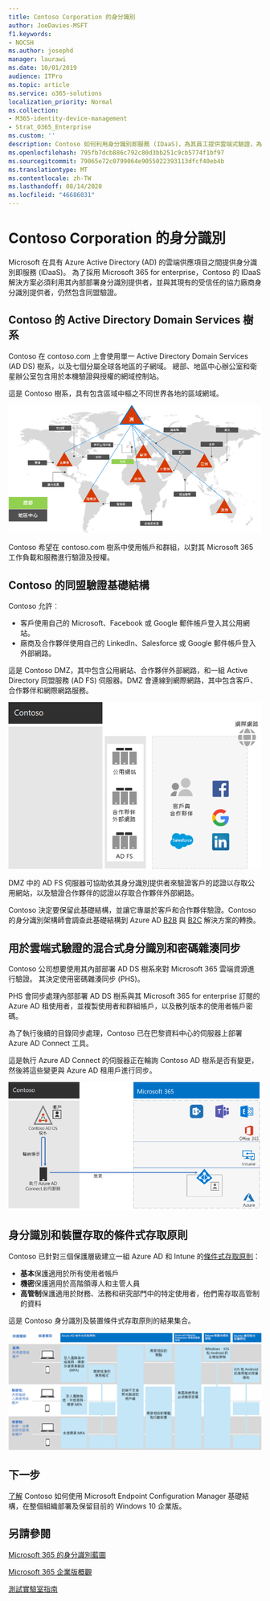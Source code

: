 ```yaml
---
title: Contoso Corporation 的身分識別
author: JoeDavies-MSFT
f1.keywords:
- NOCSH
ms.author: josephd
manager: laurawi
ms.date: 10/01/2019
audience: ITPro
ms.topic: article
ms.service: o365-solutions
localization_priority: Normal
ms.collection:
- M365-identity-device-management
- Strat_O365_Enterprise
ms.custom: ''
description: Contoso 如何利用身分識別即服務 (IDaaS)，為其員工提供雲端式驗證，為其合作夥伴和客戶提供同盟驗證。
ms.openlocfilehash: 795fb7dcb886c792c80d3bb251c9cb5774f1bf97
ms.sourcegitcommit: 79065e72c0799064e9055022393113dfcf40eb4b
ms.translationtype: MT
ms.contentlocale: zh-TW
ms.lasthandoff: 08/14/2020
ms.locfileid: "46686031"
---
```

# <a name="identity-for-the-contoso-corporation"></a>Contoso Corporation 的身分識別

Microsoft 在具有 Azure Active Directory (AD) 的雲端供應項目之間提供身分識別即服務 (IDaaS)。 為了採用 Microsoft 365 for enterprise，Contoso 的 IDaaS 解決方案必須利用其內部部署身分識別提供者，並與其現有的受信任的協力廠商身分識別提供者，仍然包含同盟驗證。

## <a name="contosos-active-directory-domain-services-forest"></a>Contoso 的 Active Directory Domain Services 樹系

Contoso 在 contoso.com 上會使用單一 Active Directory Domain Services (AD DS) 樹系，以及七個分屬全球各地區的子網域。 總部、地區中心辦公室和衛星辦公室包含用於本機驗證與授權的網域控制站。

這是 Contoso 樹系，具有包含區域中樞之不同世界各地的區域網域。

![Contoso 的樹系和世界各地的網域](../media/contoso-identity/contoso-identity-fig1.png)
 
Contoso 希望在 contoso.com 樹系中使用帳戶和群組，以對其 Microsoft 365 工作負載和服務進行驗證及授權。

## <a name="contosos-federated-authentication-infrastructure"></a>Contoso 的同盟驗證基礎結構

Contoso 允許︰

- 客戶使用自己的 Microsoft、Facebook 或 Google 郵件帳戶登入其公用網站。
- 廠商及合作夥伴使用自己的 LinkedIn、Salesforce 或 Google 郵件帳戶登入外部網路。

這是 Contoso DMZ，其中包含公用網站、合作夥伴外部網路，和一組 Active Directory 同盟服務 (AD FS) 伺服器。DMZ 會連線到網際網路，其中包含客戶、合作夥伴和網際網路服務。

![Contoso 對於客戶和合作夥伴同盟驗證的支援](../media/contoso-identity/contoso-identity-fig2.png)
 
DMZ 中的 AD FS 伺服器可協助依其身分識別提供者來驗證客戶的認證以存取公用網站，以及驗證合作夥伴的認證以存取合作夥伴外部網路。

Contoso 決定要保留此基礎結構，並讓它專屬於客戶和合作夥伴驗證。Contoso 的身分識別架構師會調查此基礎結構到 Azure AD [B2B](https://docs.microsoft.com/azure/active-directory/b2b/hybrid-organizations) 與 [B2C](https://docs.microsoft.com/azure/active-directory-b2c/solution-articles) 解決方案的轉換。

## <a name="hybrid-identity-with-password-hash-synchronization-for-cloud-based-authentication"></a>用於雲端式驗證的混合式身分識別和密碼雜湊同步

Contoso 公司想要使用其內部部署 AD DS 樹系來對 Microsoft 365 雲端資源進行驗證。 其決定使用密碼雜湊同步 (PHS)。

PHS 會同步處理內部部署 AD DS 樹系與其 Microsoft 365 for enterprise 訂閱的 Azure AD 租使用者，並複製使用者和群組帳戶，以及散列版本的使用者帳戶密碼。 

為了執行後續的目錄同步處理，Contoso 已在巴黎資料中心的伺服器上部署 Azure AD Connect 工具。 

這是執行 Azure AD Connect 的伺服器正在輪詢 Contoso AD 樹系是否有變更，然後將這些變更與 Azure AD 租用戶進行同步。

![Contoso 的 PHS 目錄同步處理基礎結構](../media/contoso-identity/contoso-identity-fig4.png)
 
## <a name="conditional-access-policies-for-identity-and-device-access"></a>身分識別和裝置存取的條件式存取原則

Contoso 已針對三個保護層級建立一組 Azure AD 和 Intune 的[條件式存取原則](identity-access-policies.md)：

- **基本**保護適用於所有使用者帳戶
- **機密**保護適用於高階領導人和主管人員
- **高管制**保護適用於財務、法務和研究部門中的特定使用者，他們需存取高管制的資料

這是 Contoso 身分識別及裝置條件式存取原則的結果集合。

![Contoso 的身分識別及裝置條件式存取原則](../media/contoso-identity/contoso-identity-fig5.png)
 
## <a name="next-step"></a>下一步

[了解](contoso-win10.md) Contoso 如何使用 Microsoft Endpoint Configuration Manager 基礎結構，在整個組織部署及保留目前的 Windows 10 企業版。

## <a name="see-also"></a>另請參閱

[Microsoft 365 的身分識別藍圖](identity-roadmap-microsoft-365.md)

[Microsoft 365 企業版概觀](microsoft-365-overview.md)

[測試實驗室指南](m365-enterprise-test-lab-guides.md)
